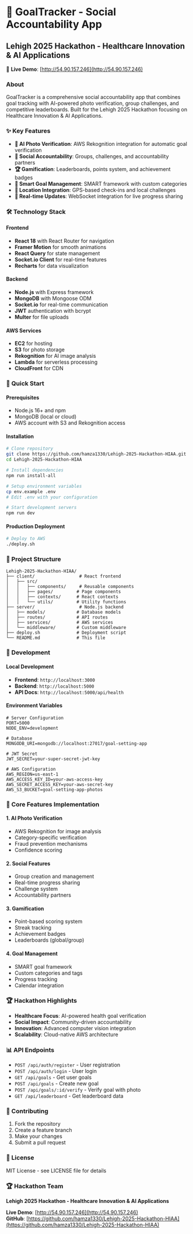 # 🎯 GoalTracker - Social Accountability App
## Lehigh 2025 Hackathon - Healthcare Innovation & AI Applications

🚀 **Live Demo**: [http://54.90.157.246](http://54.90.157.246)

### About
GoalTracker is a comprehensive social accountability app that combines goal tracking with AI-powered photo verification, group challenges, and competitive leaderboards. Built for the Lehigh 2025 Hackathon focusing on Healthcare Innovation & AI Applications.

### ✨ Key Features
- **📸 AI Photo Verification**: AWS Rekognition integration for automatic goal verification
- **👥 Social Accountability**: Groups, challenges, and accountability partners
- **🏆 Gamification**: Leaderboards, points system, and achievement badges
- **🎯 Smart Goal Management**: SMART framework with custom categories
- **📍 Location Integration**: GPS-based check-ins and local challenges
- **📱 Real-time Updates**: WebSocket integration for live progress sharing

### 🛠️ Technology Stack

#### Frontend
- **React 18** with React Router for navigation
- **Framer Motion** for smooth animations
- **React Query** for state management
- **Socket.io Client** for real-time features
- **Recharts** for data visualization

#### Backend
- **Node.js** with Express framework
- **MongoDB** with Mongoose ODM
- **Socket.io** for real-time communication
- **JWT** authentication with bcrypt
- **Multer** for file uploads

#### AWS Services
- **EC2** for hosting
- **S3** for photo storage
- **Rekognition** for AI image analysis
- **Lambda** for serverless processing
- **CloudFront** for CDN

### 🚀 Quick Start

#### Prerequisites
- Node.js 16+ and npm
- MongoDB (local or cloud)
- AWS account with S3 and Rekognition access

#### Installation
```bash
# Clone repository
git clone https://github.com/hamza1330/Lehigh-2025-Hackathon-HIAA.git
cd Lehigh-2025-Hackathon-HIAA

# Install dependencies
npm run install-all

# Setup environment variables
cp env.example .env
# Edit .env with your configuration

# Start development servers
npm run dev
```

#### Production Deployment
```bash
# Deploy to AWS
./deploy.sh
```

### 📁 Project Structure
```
Lehigh-2025-Hackathon-HIAA/
├── client/                 # React frontend
│   ├── src/
│   │   ├── components/     # Reusable components
│   │   ├── pages/         # Page components
│   │   ├── contexts/      # React contexts
│   │   └── utils/         # Utility functions
├── server/                 # Node.js backend
│   ├── models/            # Database models
│   ├── routes/            # API routes
│   ├── services/          # AWS services
│   └── middleware/        # Custom middleware
├── deploy.sh              # Deployment script
└── README.md              # This file
```

### 🔧 Development

#### Local Development
- **Frontend**: `http://localhost:3000`
- **Backend**: `http://localhost:5000`
- **API Docs**: `http://localhost:5000/api/health`

#### Environment Variables
```env
# Server Configuration
PORT=5000
NODE_ENV=development

# Database
MONGODB_URI=mongodb://localhost:27017/goal-setting-app

# JWT Secret
JWT_SECRET=your-super-secret-jwt-key

# AWS Configuration
AWS_REGION=us-east-1
AWS_ACCESS_KEY_ID=your-aws-access-key
AWS_SECRET_ACCESS_KEY=your-aws-secret-key
AWS_S3_BUCKET=goal-setting-app-photos
```

### 🎯 Core Features Implementation

#### 1. AI Photo Verification
- AWS Rekognition for image analysis
- Category-specific verification
- Fraud prevention mechanisms
- Confidence scoring

#### 2. Social Features
- Group creation and management
- Real-time progress sharing
- Challenge system
- Accountability partners

#### 3. Gamification
- Point-based scoring system
- Streak tracking
- Achievement badges
- Leaderboards (global/group)

#### 4. Goal Management
- SMART goal framework
- Custom categories and tags
- Progress tracking
- Calendar integration

### 🏆 Hackathon Highlights
- **Healthcare Focus**: AI-powered health goal verification
- **Social Impact**: Community-driven accountability
- **Innovation**: Advanced computer vision integration
- **Scalability**: Cloud-native AWS architecture

### 📊 API Endpoints
- `POST /api/auth/register` - User registration
- `POST /api/auth/login` - User login
- `GET /api/goals` - Get user goals
- `POST /api/goals` - Create new goal
- `POST /api/goals/:id/verify` - Verify goal with photo
- `GET /api/leaderboard` - Get leaderboard data

### 🤝 Contributing
1. Fork the repository
2. Create a feature branch
3. Make your changes
4. Submit a pull request

### 📄 License
MIT License - see LICENSE file for details

### 🏆 Hackathon Team
**Lehigh 2025 Hackathon - Healthcare Innovation & AI Applications**

**Live Demo**: [http://54.90.157.246](http://54.90.157.246)  
**GitHub**: [https://github.com/hamza1330/Lehigh-2025-Hackathon-HIAA](https://github.com/hamza1330/Lehigh-2025-Hackathon-HIAA)
